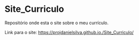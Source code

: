 # Site_Curriculo
Repositório onde esta o site sobre o meu currículo.

Link para o site: https://projdanielsilva.github.io./Site_Curriculo/
